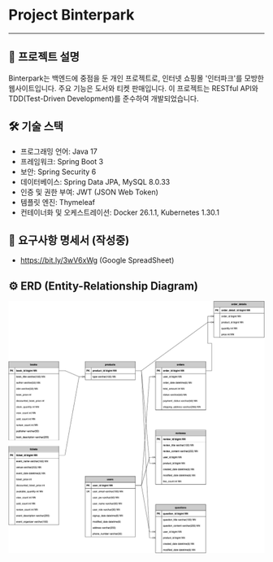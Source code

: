 # Project Binterpark
***
## 💎 프로젝트 설명
Binterpark는 백엔드에 중점을 둔 개인 프로젝트로, 인터넷 쇼핑몰 '인터파크'를 모방한 웹사이트입니다. 주요 기능은 도서와 티켓 판매입니다. 이 프로젝트는 RESTful API와 TDD(Test-Driven Development)를 준수하여 개발되었습니다.

## 🛠️ 기술 스택
- 프로그래밍 언어: Java 17
- 프레임워크: Spring Boot 3
- 보안: Spring Security 6
- 데이터베이스: Spring Data JPA, MySQL 8.0.33
- 인증 및 권한 부여: JWT (JSON Web Token)
- 템플릿 엔진: Thymeleaf
- 컨테이너화 및 오케스트레이션: Docker 26.1.1, Kubernetes 1.30.1

## 🧾 요구사항 명세서 (작성중)
- https://bit.ly/3wV6xWg (Google SpreadSheet)

## ⚙️ ERD (Entity-Relationship Diagram)
![erd_binterpark.png](erd_binterpark.png)